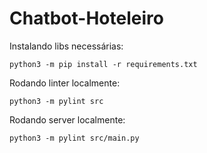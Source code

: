 # Chatbot-Hoteleiro

Instalando libs necessárias:

```
python3 -m pip install -r requirements.txt
```

Rodando linter localmente:
```
python3 -m pylint src
```

Rodando server localmente:
```
python3 -m pylint src/main.py
```